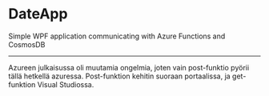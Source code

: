 # DateApp
Simple WPF application communicating with Azure Functions and CosmosDB

----------------------------------------------------------------

Azureen julkaisussa oli muutamia ongelmia, joten vain post-funktio pyörii tällä hetkellä azuressa. 
Post-funktion kehitin suoraan portaalissa, ja get-funktion Visual Studiossa.
